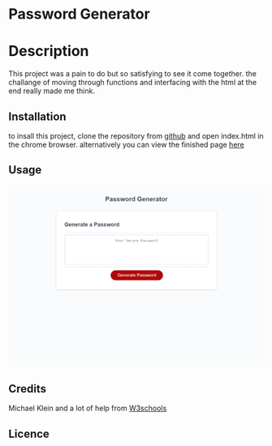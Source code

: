 # Password Generator  

# Description
This project was a pain to do but so satisfying to see it come together. the challange of moving through functions and interfacing with the html at the end really made me think.

## Installation
to insall this project, clone the repository from [github](https://b0n3yard.github.io/password-generator/) and open index.html in the chrome browser. alternatively you can view the finished page [here](https://github.com/b0n3yard/Secure-Random-password-generator)


## Usage
![Alt text]( ./assets/Secure-Random-password-generator.png "example")


## Credits
Michael Klein
and a lot of help from [W3schools](https://www.w3schools.com/js/default.asp)

## Licence
